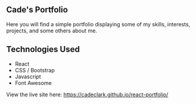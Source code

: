 ## Cade's Portfolio

Here you will find a simple portfolio displaying some of my skills, interests, projects, and some others about me.

## Technologies Used
- React
- CSS / Bootstrap
- Javascript
- Font Awesome

View the live site here: https://cadeclark.github.io/react-portfolio/
